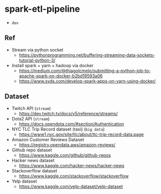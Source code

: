 # spark-etl-pipeline
- `dev`

## Ref 
- Stream via python socket 
	- https://pythonprogramming.net/buffering-streaming-data-sockets-tutorial-python-3/
- Install spark + yarn + hadoop via docker 
	- https://medium.com/@thiagolcmelo/submitting-a-python-job-to-apache-spark-on-docker-b2bd19593a06
	- https://www.svds.com/develop-spark-apps-on-yarn-using-docker/

## Dataset 
- Twitch API (`stream`)
	- https://dev.twitch.tv/docs/v5/reference/streams/
- Dota2 API (`stream`)
	- https://docs.opendota.com/#section/Authentication
- NYC TLC Trip Record dataset (taxi) (`big data`)
	- https://www1.nyc.gov/site/tlc/about/tlc-trip-record-data.page
- Amazon Customer Reviews Dataset 
	- https://registry.opendata.aws/amazon-reviews/
- Github repo dataset
	- https://www.kaggle.com/github/github-repos
- Hacker news dataset
 	- https://www.kaggle.com/hacker-news/hacker-news
- Stackoverflow dataset
	- https://www.kaggle.com/stackoverflow/stackoverflow
- Yelp dataset
	- https://www.kaggle.com/yelp-dataset/yelp-dataset
	